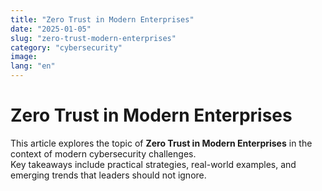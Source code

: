```yaml
---
title: "Zero Trust in Modern Enterprises"
date: "2025-01-05"
slug: "zero-trust-modern-enterprises"
category: "cybersecurity"
image:
lang: "en"
---
```


# Zero Trust in Modern Enterprises

This article explores the topic of **Zero Trust in Modern Enterprises** in the context of modern cybersecurity challenges.  
Key takeaways include practical strategies, real-world examples, and emerging trends that leaders should not ignore.
